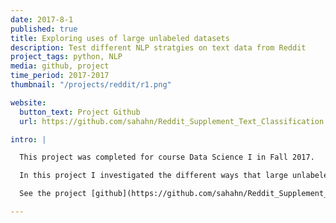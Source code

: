 ```yaml
---
date: 2017-8-1
published: true
title: Exploring uses of large unlabeled datasets
description: Test different NLP stratgies on text data from Reddit
project_tags: python, NLP
media: github, project
time_period: 2017-2017
thumbnail: "/projects/reddit/r1.png"

website:
  button_text: Project Github
  url: https://github.com/sahahn/Reddit_Supplement_Text_Classification

intro: |

  This project was completed for course Data Science I in Fall 2017.

  In this project I investigated the different ways that large unlabeled datasets can be leveraged for common binary text classification tasks. In particular I wanted to improve upon 'naive' strategies like keyword searches, as well as with established supervised learning tasks, my efforts constituting for the most part 'semi-supervised learning' techniques, and therefore require varying levels of user input. I present an array of techniques, both successful, but also unsuccessful, and back up each attempt with extensive experimentation. I also provide insights as to why certain methods succeed over others.

  See the project [github](https://github.com/sahahn/Reddit_Supplement_Text_Classification) and full project write up [here](https://github.com/sahahn/Reddit_Supplement_Text_Classification/blob/master/report_SAHAHN.pdf).

---
```

